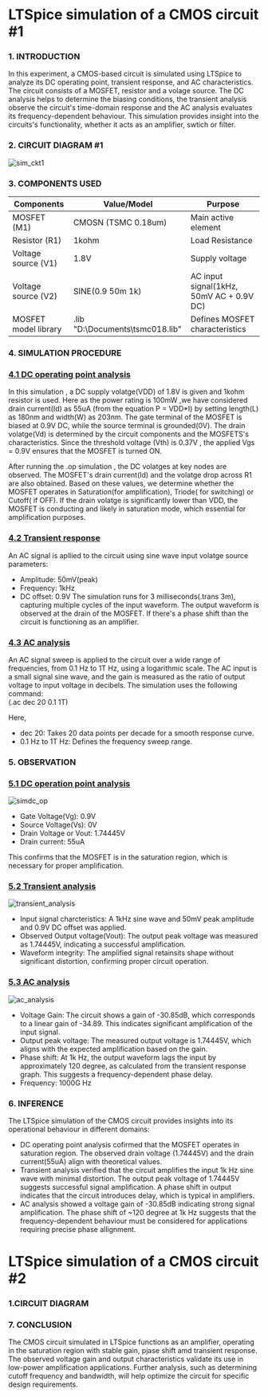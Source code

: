 # LTSpice simulation of a CMOS circuit #1
### 1. INTRODUCTION
 In this experiment, a CMOS-based circuit is simulated using LTSpice to analyze its DC operating point, transient response, and AC characteristics. The circuit consists of a MOSFET, resistor and a volage source. The DC analysis helps to determine the biasing conditions, the transient analysis observe the circuit's time-domain response and the AC analysis evaluates its frequency-dependent behaviour. This simulation provides insight into the circuits's functionality, whether it acts as an amplifier, swtich or filter.    

 ### 2. CIRCUIT DIAGRAM #1
 ![sim_ckt1](https://github.com/user-attachments/assets/73aa5b78-3681-47bb-9081-1c72c7b12502)    
 
 ### 3. COMPONENTS USED
 | Components | Value/Model | Purpose |
 |------------|-------------|---------|
 |MOSFET (M1) | CMOSN (TSMC 0.18um) | Main active element |
 | Resistor (R1) | 1kohm | Load Resistance |
 | Voltage source (V1) | 1.8V | Supply voltage |
 | Voltage source (V2) | SINE(0.9 50m 1k) | AC input signal(1kHz, 50mV AC + 0.9V DC) |
 | MOSFET model library | .lib "D:\Documents\tsmc018.lib" | Defines MOSFET characteristics |    

 ### 4. SIMULATION PROCEDURE
 ### <ins>4.1 DC operating point analysis</ins>
 In this simulation , a DC supply volatge(VDD) of 1.8V is given and 1kohm resistor is used. Here as the power rating is 100mW ,we have considered drain current(Id) as 55uA (from the equation P = VDD*I) by setting length(L) as 180nm and width(W) as 203nm. The gate terminal of the MOSFET is biased at 0.9V DC, while the source terminal is grounded(0V). The drain volatge(Vd) is determined by the circuit components and the MOSFETS's characteristics. Since the threshold voltage (Vth) is 0.37V , the applied Vgs = 0.9V ensures that the MOSFET is turned ON.               
 
 After running the .op simulation , the DC volatges at key nodes are observed. The MOSFET's drain current(Id) and the volatge drop across R1 are also obtained. Based on these values, we determine whether the MOSFET operates in Saturation(for amplification), Triode( for switching) or Cutoff( if OFF). If the drain volatge is significantly lower than VDD, the MOSFET is conducting and likely in saturation mode, which essential for amplification purposes.

 ### <ins>4.2 Transient response</ins> 
 An AC signal is apllied to the circuit using sine wave input volatge source parameters:   
 
 - Amplitude: 50mV(peak)
 - Frequency: 1kHz
 - DC offset: 0.9V
The simulation runs for 3 milliseconds(.trans 3m), capturing multiple cycles of the input waveform. The output waveform is observed at the drain of the MOSFET. If there's a phase shift than the circuit is functioning as an amplifier.

### <ins>4.3 AC analysis</ins>
An AC signal sweep is applied to the circuit over a wide range of frequencies, from 0.1 Hz to 1T Hz, using a logarithmic scale. The AC input is a small signal sine wave, and the gain is measured as the ratio of output voltage to input voltage in decibels. The simulation uses the following command:    
(.ac dec 20 0.1 1T)  

Here,
- dec 20: Takes 20 data points per decade for a smooth response curve.
- 0.1 Hz to 1T Hz: Defines the frequency sweep range.

### 5. OBSERVATION
### <ins>5.1 DC operation point analysis</ins>    
![simdc_op](https://github.com/user-attachments/assets/dbb5e6d9-492b-4f27-b6a0-66575ea7bcc6)   
- Gate Voltage(Vg): 0.9V
- Source Voltage(Vs): 0V
- Drain Voltage or Vout: 1.74445V
- Drain current: 55uA
  
This confirms that the MOSFET is in the saturation region, which is necessary for proper amplification.

### <ins>5.2 Transient analysis</ins>
![transient_analysis](https://github.com/user-attachments/assets/593131db-addb-4908-b0e1-acb3bb5df2d7)    
- Input signal charcteristics: A 1kHz sine wave and 50mV peak amplitude and 0.9V DC offset was applied.
- Observed Output voltage(Vout): The output peak voltage was measured as 1.74445V, indicating a successful amplification.
- Waveform integrity: The amplified signal retainsits shape without significant distortion, confirming proper circuit operation.

### <ins>5.3 AC analysis</ins>       
![ac_analysis](https://github.com/user-attachments/assets/abca7e64-b1b7-433d-bfde-f3e8f029c4ba)
- Voltage Gain: The circuit shows a gain of -30.85dB, which corresponds to a linear gain of -34.89. This indicates significant amplification of the input signal.
- Output peak voltage: The measured output voltage is 1.74445V, which aligns with the expected amplification based on the gain.
- Phase shift: At 1k Hz, the output waveform lags the input by approximately 120 degree, as calculated from the transient response graph. This suggests a frequency-dependent phase delay.
- Frequency: 1000G Hz
  
### 6. INFERENCE 
The LTSpice simulation of the CMOS circuit provides insights into its operational behaviour in different domains:    
- DC operating point analysis cofirmed that the MOSFET operates in saturation region. The observed drain voltage (1.74445V) and the drain current(55uA) align with theoretical values.
- Transient analysis verified that the circuit amplifies the input 1k Hz sine wave with minimal distortion. The output peak voltage of 1.74445V suggests successful signal amplification. A phase shift in output indicates that the circuit introduces delay, which is typical in amplifiers.
- AC analysis showed a voltage gain of -30.85dB indicating strong signal amplification. The phase shift of ~120 degree at 1k Hz suggests that the frequency-dependent behaviour must be considered for applications requiring precise phase allignment.

# LTSpice simulation of a CMOS circuit #2
### 1.CIRCUIT DIAGRAM 

### 7. CONCLUSION
The CMOS circuit simulated in LTSpice functions as an amplifier, operating in the saturation region with stable gain, pjase shift amd transient response. The observed voltage gain and output characteristics validate its use in low-power amplification applications. Further analysis, such as determining cutoff frequency and bandwidth, will help optimize the circuit for specific design requirements.





 

 
